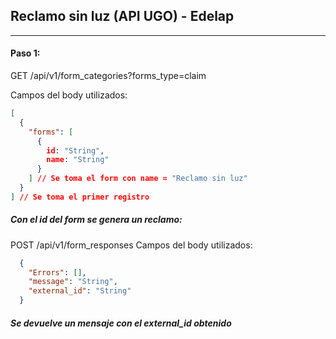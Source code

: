 ## Reclamo sin luz (API UGO) - Edelap
---------------------------------------------------------

#### Paso 1:
GET /api/v1/form_categories?forms_type=claim

Campos del body utilizados:
```json
[
  {
    "forms": [
      {
        id: "String",
        name: "String"
      }
    ] // Se toma el form con name = "Reclamo sin luz"
  }
] // Se toma el primer registro
```
##### Con el id del form se genera un reclamo:
POST /api/v1/form_responses
Campos del body utilizados:
```json
  {
    "Errors": [],
    "message": "String",
    "external_id": "String"
  }
```
##### Se devuelve un mensaje con el external_id obtenido